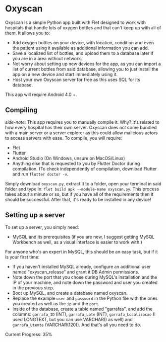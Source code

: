 # Oxyscan
Oxyscan is a simple Python app built with Flet designed to work with hospitals that handle lots of oxygen bottles and that can't keep up with all of them. It allows you to:
- Add oxygen bottles on your device, with location, condition and even the patient using it available as additional information you can add.
- Save a localized list of bottles, and upload them to a database later if you are in a area without network.
- Not worry about setting up new devices for the app, as you can import a list of current bottles from said database, allowing you to just install the app on a new device and start immediately using it.
- Host your own Oxyscan server for free as this uses SQL for its database.

This app will require Android 4.0 +.


## Compiling
*side-note:* This app requires you to manually compile it. Why? It's related to how every hospital has their own server. Oxyscan does not come bundled with a main server or a server explorer as this could allow malicious actors to access servers with ease.
To compile, you will require:

- Flet
- Flutter
- Android Studio (On Windows, unsure on MacOS/Linux)
- Anything else that is requested to you by Flutter Doctor during compilation. (To check independently of compilation, download Flutter and run `flutter doctor -v`.

Simply download `oxyscan.py`, extract it to a folder, open your terminal in said folder and type in: `flet build apk --module-name oxyscan.py`. This process takes about a minute or so, but if you have all of the requirements then it should be successful. After that, it's ready to be installed in any device!


## Setting up a server
To set up a server, you simply need:
- MySQL and its prerequisites (if you are new, I suggest getting MySQL Workbench as well, as a visual interface is easier to work with.)

For anyone who's an expert in MySQL, this should be an easy task, but if it is your first time:

- If you haven't installed MySQL already, configure an additional user named "oxyscan_release" and grant it DB Admin permissions.
- Note down the port that you chose during MySQL's installation and the IP of your machine, and note down the password and user you created in the previous step.
- Boot up MySQL, and create a database named oxyscan.
- Replace the example `user` and `password` in the Python file with the ones you created as well as the `ip` and the `port`.
- Inside of the database, create a table named "garrafas", and add the columns: `garrafa_ID` (INT), `garrafa_Lote` (INT), `garrafa_Localizacao` (I used LONGTEXT, but you can use VARCHAR() as well) and `garrafa_Utente` (VARCHAR(120)).
And that's all you need to do.

Current Progress: 35%
